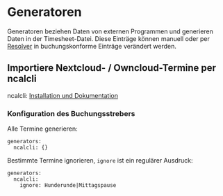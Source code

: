 # Generatoren

Generatoren beziehen Daten von externen Programmen und generieren 
Daten in der Timesheet-Datei. Diese Einträge können manuell oder per 
[Resolver][resolver] in buchungskonforme Einträge verändert werden.

  [resolver]: resolver.md

## Importiere Nextcloud- / Owncloud-Termine per ncalcli

ncalcli: [Installation und Dokumentation](https://github.com/BuJo/ncalcli)

### Konfiguration des Buchungsstrebers

Alle Termine generieren:
````
generators:
  ncalcli: {}
````

Bestimmte Termine ignorieren, `ignore` ist ein regulärer Ausdruck:
````
generators:
  ncalcli:
    ignore: Hunderunde|Mittagspause
````
